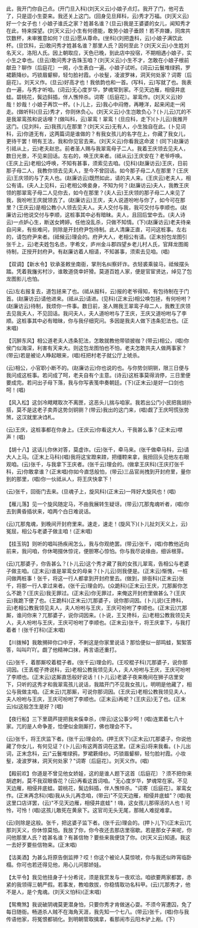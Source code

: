 <!-- { "loadSidebar": true } -->
此，我开门你自己点。(开门旦入科)(刘天义云)小娘子点灯。我开了门，他可去了，只是逗小生耍来。我还关上这门。(回身见旦拜科，云)秀才万福。(刘天义云)好一个女子也！小娘子谁氏之家？姓甚名谁？(旦云)我是王婆婆的女儿，闻知秀才在此，特来探望。(刘天义云)小生有何德能，敢劳小娘子垂顾！若不弃嫌，同席共饮数杯，未审雅意如何？(旦云)愿从尊命。(坐科)(刘把盏科，云)小娘子满饮此杯。(旦饮科，云)敢问秀才姓甚名谁？那里人氏？因何至此？(刘天义云)小生姓刘名天义，洛阳人氏。因上朝取应，天色已晚，到此店中投宿，不期相遇小娘子，实小生之幸也。(旦云)敢问秀才告珠玉咱？(刘天义云)小生不才，怎敢在小娘子根前献丑？聊作〔后庭花〕一阕，小生表白一遍。小娘子试听。(词云)云鬟堆绿鸦，罗裙簌降纱。巧锁眉颦柳，轻匀脸衬霞。小妆髽，凌波罗袜，洞天何处家？词寄〔后庭花〕。刘天义作。(旦云)好高才也！我依韵也和一首。(写科，云)写就了也。我表白一遍，与秀才听咱。(词云)无心度岁华，梦魂常到家。不见天边雁，相侵井底蛙。碧桃花，鬓边斜插，伴人憔悴杀。词寄〔后庭花〕。翠鸾作。(刘天义云)妙哉！妙哉！小娘子再饮一杯。(卜儿上，云)我心中闷倦，再睡洋，起来闲走一闲走。(做听科)(旦云)秀才，你则休负心。(刘天义云)小生岂敢负心？(卜儿云)兀的不是我翠鸾孩和说话哩？(做叫科，云)翠鸾！翠鸾！(旦应科，走下)(卜儿云)我推开这门。(见刘科，云)我孩儿在那里？(刘天义云)无有人，小生独自在此。(卜见词科，云)你道无有，这两篇词是谁做的？有我女孩儿的名字在上，你藏了我女儿，更待干罢！明有王法，我和你见官去来。(刘天义云)你看我这命波！(同下)赵廉访引祗从上，云)老夫赵忠。前者圣人赐与我翠鸾母子二人。我着王庆领去见夫人，数日光景，不见来回话。左右的，唤王庆来者。(祗从云)王庆安在？老爷呼唤。(王庆上云)老相公呼唤，不知有甚事，须索见去咱。(见科)(赵廉访云)王庆，日前那子母二人，我教你领去见夫人，至今不曾回话。如今那子母二人在那里？(王庆云)王庆领的与了夫人也。(赵廉访云)既然如此，请的夫人来。(王庆云)老夫人，相公有请。(夫人上见科，云)老相公唤妾身，不知为何？(赵廉访云)夫人，我教王庆领的那翠鸾子母二人见你去，如今在那里？(夫人云)王庆领的那子母二人来见了我，我吩咐王庆就领去了。(赵廉访云)王庆，夫人说道吩咐与你了，如今可在那里？(王庆云)是相公教小人领去见夫人。夫人交付与我，我可交付与李顺也。(赵
廉访云)他说交付与李顺，这桩事其中必有暗昧。夫人，且回后堂中去。(夫人诗云)一点妒心生，断送女娉婷。任他没乱杀，只做不知情。(下)(赵廉访云)老夫待亲自问来，有些难问，则除是开封府尹包待制。此人清廉正直，可问这桩事。左右的，请包府尹来者。(祗候云)理会的。府尹大人，老相公有请。(正末扮包龙图引张千上，云)老夫姓包名丞，字希文，庐州金斗郡四望乡老儿村人氏，官拜龙图阁待制，正授开封府尹。有赵廉访着人相请，不知甚事，须索去见咱。(唱)

【双调】【新水令】钦承圣敕坐南衙，掌刑名纠察奸诈。衣轻裘乘骏马，祗候摆头踏。凭着我旛劣村沙，谁敢道侥幸奸猾。莫道百姓人家，便是官宦贤达，绰见了包龙图影儿也怕。

(云)左右报复去，道包拯来了也。(祗从报科，云)报的老爷得知，有包待制在于门首。(赵廉访云)请他进来。(祗从云)请进。(见科)(正末云)相公唤包拯，有何吩咐？(赵廉访云)待制，我烦你一件事。数日前，圣人赐我王翠鸾子母二人，我教王庆领去见我夫人，不见回话。我问夫人，夫人道吩咐与了王庆，王庆又道吩咐与了李顺。这桩事其中必有暗昧，你与我仔细究问。多因是我夫人做下违条犯法也。(正末唱)

【沉醉东风】相公道老夫人违条犯法，怎敢就教他带锁披枷？(带云)相公，(唱)你侯门似海深，利害有天来大。则这包龙图怕也不怕，老夫怎敢共夫人做两事家？(带云)若是被论人睁起眼来，(唱)枉把村老子就公厅上唬杀。

(云)相公，小官职小断不的。(赵廉访云)你也说的也。与你势剑铜铡，限三日便与我问成这桩事。若问成了呵，老夫自有个主意。(诗云)这桩事莫得消停，三日里便要成完。若问出子母下落，我与你写表笺申奏朝廷。(下)(正末云)是好一口剑也呵！(唱)

【风入松】这剑冷飕飕取次不离匣，这恶头儿揣与咱家。我若出公门小民把我胡扑搭，莫不是这老子卖弄这势剑铜铡？(带云)我出的这门来，(唱)觑了王庆呵慌张势煞，这汉就里决诌札。

(云)王庆，这桩事都在你身上。(王庆云)你看这大人，干我甚么事？(正末云)噤声！(唱)

【胡十八】这话儿你休对答，莫虚诈。(云)张千，牵马来。(张千做牵马科，云)请大人上马。(正末上马科)(唱)我将这宝蹬来蹅，把缰鞚来拿，我扭回头见他左右眼观咱。(云)张千，与我拿下王庆者。(张千云)理会的。(做拿王庆科)(王庆打张千科，云)你敢拿谁？(正末唱)你如今直恁般怕，(带云)三品官尚拽到开封府里，量你到的那里，(唱)你一伙祗从人，将王庆快拿下！

(云)张千，回衙门去来。(旦魂子上，旋风科)(正末云)一阵好大旋风也！(唱)

【雁儿落】见一个旋风随定马，不由我展转生疑讶。(带云)兀那鬼魂听者，(唱)你去到黄昏插状来，咱两个白日难说话。

(云)兀那鬼魂，到晚间开封府里来。速走，速走！(旋风下)(卜儿扯刘天义上，云)冤屈，相公与老婆子做主咱！(正末唱)

【挂玉钩】则听的唱叫扬疾闹怎么，我与你观绝罢。(带云)张千，(唱)你教他近向前来，我问咱，你休喝掇休惊诧，便胆寒心惊怕。你与我尽说缘由，细诉根芽。

(云)兀那婆子，你告甚么？(卜儿云)这个秀才藏了我的女孩儿翠鸾，告相公与老婆子做主咱。(正末云)谁是翠鸾女的母亲？(卜儿云)则我便是。(正末云)惭愧，一桩问做两桩事！张千，将这一行人都拿到开封府里去。(做到，排衙科)(正末云)张千，将那一行人拿过来者。(张千云)理会的。(众跪科)(正末云)王庆，兀那厮你怎么不跪？(王庆云)我无罪过。(正末云)你无罪过，来俺这开封府里做甚么？(王庆云)我跪下便了也。(王跪科)(正末云)兀那婆子，说你那词因。(卜儿说)(王搀科，云)老相公教我领见夫人，夫人吩咐与王庆，王庆可吩咐了李顺也。(正末云)兀那厮，谁问你来？兀那婆子，说你词因来。(卜说，王又搀科，云)老相公教我领见夫人，夫人吩咐与王庆，王庆可吩咐了李顺也。(正末云)张千，将王庆拿下，与我打着者！(张千打科)(正末唱)

【川拨棹】我敢搠碎你口中牙，不剌这是你家里说话？那恰便似一部鸣蛙，絮絮答答，叫叫吖吖。觑了他精神口抹，再言语还重打。

(云)张千，着那厮咬着棍子者。(张千云)理会的。(王咬棍子科)兀那婆子，说你那词因。(王丢棍子搀说科，云)老相公教我领见夫人，夫人吩咐与王庆，王庆可吩咐了李顺也。(正末云)这厮直恁般好说话！(卜儿云)老婆子夜来晚间在狮子店里安下，只听的这秀才和我翠鸾孩儿说话，我踏开门不见我女孩儿，明明是他藏了，相公与我做主咱。(正末云)兀那厮，可说你那词因。(王庆云)老相公教我领见夫人，夫人吩咐与王庆，王庆可吩咐了李顺也。(正末云)再呢？(王庆云)无了也。(正末云)似这般怎生是好？(唱)

【夜行船】三下里葫芦提把我来傒幸杀，(带云)这公事少呵！(唱)连累着七八十家。兀的是人命争差，恰便似金刚厮打，佛也理会不下。

(云)张千，将王庆监下者。(张千云)理会的。(押王庆下)(正末云)兀那婆子，你说他藏了你女儿，有何见证？(卜儿云)有这两首词在这里。(正末云)将来我看。(卜儿出词，正末念科，云)"云鬟堆绿鸦，罗裙簌绛纱。巧锁眉颦柳，轻匀脸衬霞。小妆髽，凌波罗袜，洞天何处家？"词寄〔后庭花〕。刘天义作。(唱)

【殿前欢】你道是不曾见他女娇娃，这的是谁人题下这首〔后庭花〕？须不把你来胡遮剌，莫不我双眼昏花？(云)再看这首词咱。"无心度岁华，梦魂常在家。不见天边雁，相侵井底蛙。碧桃花，鬓边斜插，伴人憔悴杀。"词寄〔后庭花〕。翠鸾女作。(正末再念科)(唱)我从头儿再念咱，(带云)"不见天边雁，相侵井底蛙"？(唱)我这里口店详罢，(云)"不见天边雁，相侵井底蛙"！嗨，这女孩儿那得活的人也！可怜，可怜！(唱)这孩儿敢死在黄泉下。这官司无头无尾，那贼人难捉难拿。

(云)则除是这般。张千，把这婆子监下者。(张千云)理会的。(押卜儿下)(正末云)兀那刘天义，你休惊莫怕。我放了你，你今夜还去那店里宿歇。若是那女子来呢，你问他那里人氏？姓甚名谁？有甚信物？要些来我便饶了你。(刘天义云)知道。我这一去好歹要些信物来。(正末唱)

【沽美酒】为甚么将原告倒监押？哎！你这个被论人莫惊唬，你与我还似昨宵临卧榻。你可也若还得见他，用心儿问那娇娃。

【太平令】我见他扭身子十分希诧，须是我赏发与一夜欢洽。咱欲要两家都罢，赤紧的我领得三朝严假。若事发，教咱救拔，你稳情取功名科甲。(云)兀那秀才，他不是人，是个鬼魂。(刘天义怕科)(正末唱)

【鸳鸯煞】我说破阴魂莫更潜身怕，只要你秀才肯做迷心耍。不须今宵遭囚，免了每日随衙。畅道杀人贼不在海角天涯，我先知一个七八。(带云)张千，(唱)你与我传语他家，将冤恨都销化。到明朝管取擒拿，看那闹市云阳木驴上剐。(下)

